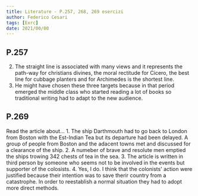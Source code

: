 ```yaml
---
title: Literature - P.257, 268, 269 esercizi
author: Federico Cesari 
tags: [Exrc]
date: 2021/00/00
---
```

## P.257
2. The straight line is associated with many views and it represents the path-way for christians divines, the moral rectitude for Cicero, the best line for cubbage planters and for Archimedes is the shortest line.
4. He might have chosen these three targets because in that period emerged the middle class who started reading a lot of books so traditional writing had to adapt to the new audience. 
## P.269
Read the article about...
	1. The ship Darthmouth had to go back to London from Boston with the Est-Indian Tea but its departure had been delayed. A group of people from Boston and the adacent towns met and discussed for a clearance of the ship.
	2. A numeber of brave and resolute men emptied the ships trowing 342 chests of tea in the sea. 
	3. The article is written in third person by someone who seems not to be involved in the events but supporter of the colosists.
	4. Yes, I do. I think that the colonists' action were justified because their intention was to save therir country from a catastrophe. In order to reestablish a normal situation they had to adopt more direct methods.